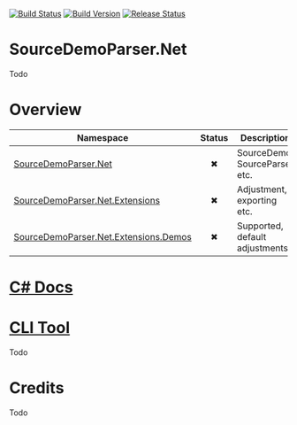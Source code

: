 [![Build Status](https://travis-ci.org/NeKzor/SourceDemoParser.Net.svg?branch=dev)](https://travis-ci.org/NeKzor/SourceDemoParser.Net)
[![Build Version](https://img.shields.io/badge/version-v1.0-yellow.svg)](https://github.com/NeKzor/SourceDemoParser.Net/projects/1)
[![Release Status](https://img.shields.io/github/release/NeKzor/SourceDemoParser.Net.svg)](https://github.com/NeKzor/SourceDemoParser.Net/releases)

# SourceDemoParser.Net
Todo

# Overview
|Namespace|Status|Description|
|---|:-:|---|
|[SourceDemoParser.Net](https://github.com/NeKzor/SourceDemoParser.Net/tree/dev/SourceDemoParser.Net)|✖|SourceDemo, SourceParser etc.|
|[SourceDemoParser.Net.Extensions](https://github.com/NeKzor/SourceDemoParser.Net/tree/dev/SourceDemoParser.Net/Extensions)|✖|Adjustment, exporting etc.|
|[SourceDemoParser.Net.Extensions.Demos](https://github.com/NeKzor/SourceDemoParser.Net/tree/dev/SourceDemoParser.Net/Extensions/Demos)|✖|Supported, default adjustments.|

# [C# Docs](https://github.com/NeKzor/SourceDemoParser.Net/blob/dev/DOCS.md#how-to-use-in-c-hashtag-aka-docs)

# [CLI Tool](https://github.com/NeKzor/SourceDemoParser.Net/tree/dev/SourceDemoParser-CLI#notes)
Todo

# Credits
Todo